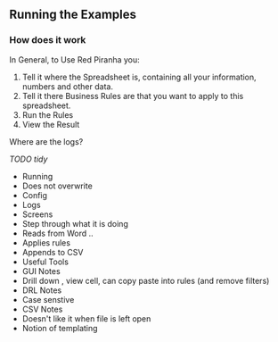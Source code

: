 ## Running the Examples
### How does it work

In General, to Use Red Piranha you:

  1. Tell it where the Spreadsheet is, containing all your information, numbers and other data.
  1. Tell it there Business Rules are that you want to apply to this spreadsheet.
  1. Run the Rules
  1. View the Result

Where are the logs?

  
_TODO tidy_
* Running
* Does not overwrite
* Config
* Logs
* Screens
* Step through what it is doing
* Reads from Word ..
* Applies rules
* Appends to CSV
* Useful Tools
* GUI Notes
* Drill down , view cell, can copy paste into rules (and remove filters)
* DRL Notes
* Case senstive
* CSV Notes
* Doesn't like it when file is left open
* Notion of templating